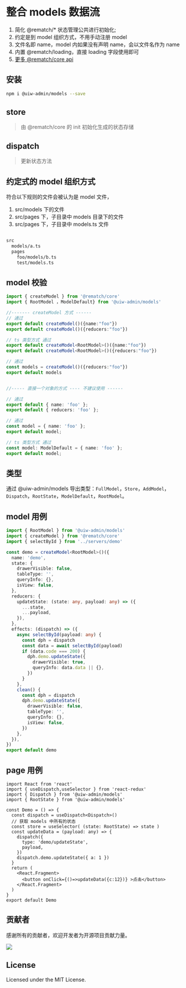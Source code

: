 # 整合 models 数据流

  1. 简化 @rematch/* 状态管理公共进行初始化;
  2. 约定是到 model 组织方式，不用手动注册 model
  3. 文件名即 name，model 内如果没有声明 name，会以文件名作为 name
  4. 内置 @rematch/loading，直接 loading 字段使用即可
  5. [更多 @rematch/core api](https://rematchjs.org/docs/api-reference)

## 安装

```bash
npm i @uiw-admin/models --save
```

## store  

> 由 @rematch/core 的 init 初始化生成的状态存储

## dispatch

> 更新状态方法


## 约定式的 model 组织方式

符合以下规则的文件会被认为是 model 文件，

  1. src/models 下的文件
  2. src/pages 下，子目录中 models 目录下的文件
  3. src/pages 下，子目录中 models.ts 文件

```txt

src
  models/a.ts
  pages
    foo/models/b.ts
    test/models.ts

```

## model 校验

```ts
import { createModel } from '@rematch/core'
import { RootModel ，ModelDefault} from '@uiw-admin/models'

//------- createModel 方式 ------ 
// 通过
export default createModel()({name:"foo"})
export default createModel()({reducers:"foo"})

// ts 类型方式 通过
export default createModel<RootModel>()({name:"foo"})
export default createModel<RootModel>()({reducers:"foo"})

// 通过
const models = createModel()({reducers:"foo"})
export default models


//----- 直接一个对象的方式 ---- 不建议使用 ------

// 通过
export default { name: 'foo' };
export default { reducers: 'foo' };

// 通过
const model = { name: 'foo' };
export default model;

// ts 类型方式 通过
const model: ModelDefault = { name: 'foo' };
export default model;

```


## 类型

通过 @uiw-admin/models 导出类型：`FullModel`，`Store`，`AddModel`，`Dispatch`，`RootState`，`ModelDefault`，`RootModel`。

## model 用例

```ts
import { RootModel } from '@uiw-admin/models'
import { createModel } from '@rematch/core'
import { selectById } from '../servers/demo'

const demo = createModel<RootModel>()({
  name: 'demo',
  state: {
    drawerVisible: false,
    tableType: '',
    queryInfo: {},
    isView: false,
  },
  reducers: {
    updateState: (state: any, payload: any) => ({
      ...state,
      ...payload,
    }),
  },
  effects: (dispatch) => ({
    async selectById(payload: any) {
      const dph = dispatch
      const data = await selectById(payload)
      if (data.code === 200) {
        dph.demo.updateState({
          drawerVisible: true,
          queryInfo: data.data || {},
        })
      }
    },
    clean() {
      const dph = dispatch
      dph.demo.updateState({
        drawerVisible: false,
        tableType: '',
        queryInfo: {},
        isView: false,
      })
    },
  }),
})
export default demo


```


## page 用例

```tsx
import React from 'react'
import { useDispatch,useSelector } from 'react-redux'
import { Dispatch } from '@uiw-admin/models'
import { RootState } from '@uiw-admin/models'

const Demo = () => {
  const dispatch = useDispatch<Dispatch>()
  // 获取 models 中所有的状态
  const store = useSelector( (state: RootState) => state )
  const updateData = (payload: any) => {
    dispatch({
      type: 'demo/updateState',
      payload,
    })
    dispatch.demo.updateState({ a: 1 })
  }
  return (
    <React.Fragment>
      <button onClick={()=>updateData({c:12})} >点击</button>
    </React.Fragment>
  )
}
export default Demo

```

## 贡献者

感谢所有的贡献者，欢迎开发者为开源项目贡献力量。

<a href="https://github.com/uiwjs/uiw-admin/graphs/contributors">
  <img src="https://uiwjs.github.io/uiw-admin/CONTRIBUTORS.svg" />
</a>

## License

Licensed under the MIT License.
